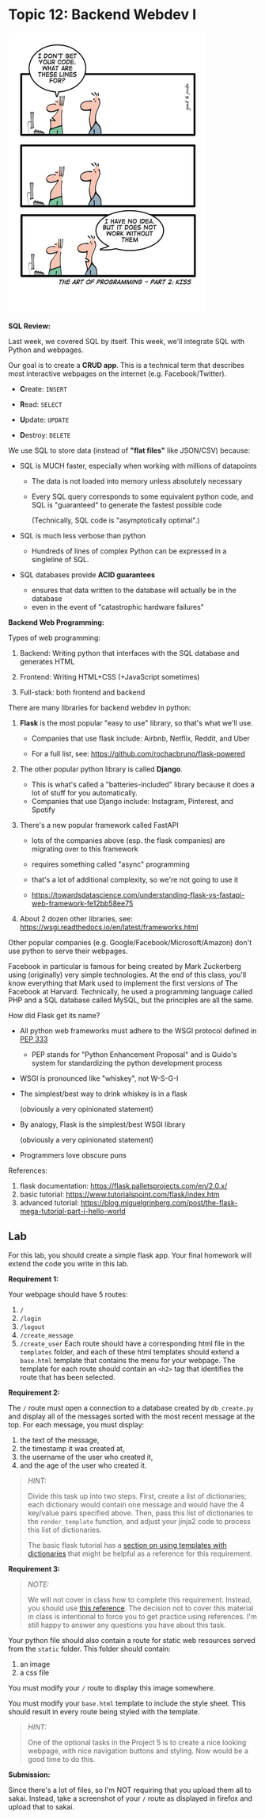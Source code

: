 # Topic 12: Backend Webdev I

<img width=400px src=6a00d8341d3df553ef01157073a04e970c-800wi.jpeg />

**SQL Review:**

Last week, we covered SQL by itself.
This week, we'll integrate SQL with Python and webpages.

Our goal is to create a **CRUD app**.
This is a technical term that describes most interactive webpages on the internet (e.g. Facebook/Twitter).

- **C**reate: `INSERT`

- **R**ead: `SELECT`

- **U**pdate: `UPDATE`

- **D**estroy: `DELETE`

We use SQL to store data (instead of **"flat files"** like JSON/CSV) because:

- SQL is MUCH faster, especially when working with millions of datapoints

  - The data is not loaded into memory unless absolutely necessary

  - Every SQL query corresponds to some equivalent python code,
    and SQL is "guaranteed" to generate the fastest possible code

    (Technically, SQL code is "asymptotically optimal".)

- SQL is much less verbose than python

  - Hundreds of lines of complex Python can be expressed in a singleline of SQL.

- SQL databases provide **ACID guarantees**
    - ensures that data written to the database will actually be in the database
    - even in the event of "catastrophic hardware failures"

<!--
The downside of SQL is that it makes our webpages more prone to being "hacked" (in the muggle sense of the word).

- SQL injection

- <img width=600px src=exploits_of_a_mom.png />
-->

**Backend Web Programming:**

Types of web programming:

1. Backend: Writing python that interfaces with the SQL database and generates HTML

1. Frontend: Writing HTML+CSS (+JavaScript sometimes)

1. Full-stack: both frontend and backend

There are many libraries for backend webdev in python:

1. **Flask** is the most popular "easy to use" library,
    so that's what we'll use.

    - Companies that use flask include: Airbnb, Netflix, Reddit, and Uber 

    - For a full list, see: https://github.com/rochacbruno/flask-powered

1. The other popular python library is called **Django**.
   - This is what's called a "batteries-included" library because it does a lot of stuff for you automatically.
   - Companies that use Django include: Instagram, Pinterest, and Spotify

1. There's a new popular framework called FastAPI

    - lots of the companies above (esp. the flask companies) are migrating over to this framework

    - requires something called "async" programming

    - that's a lot of additional complexity, so we're not going to use it

    - https://towardsdatascience.com/understanding-flask-vs-fastapi-web-framework-fe12bb58ee75

1. About 2 dozen other libraries, see: https://wsgi.readthedocs.io/en/latest/frameworks.html

Other popular companies (e.g. Google/Facebook/Microsoft/Amazon) don't use python to serve their webpages.

Facebook in particular is famous for being created by Mark Zuckerberg using (originally) very simple technologies.
At the end of this class, you'll know everything that Mark used to implement the first versions of The Facebook at Harvard.
Technically, he used a programming language called PHP and a SQL database called MySQL,
but the principles are all the same.

How did Flask get its name?

- All python web frameworks must adhere to the WSGI protocol defined in [PEP 333](https://www.python.org/dev/peps/pep-0333/)

    - PEP stands for "Python Enhancement Proposal" and is Guido's system for standardizing the python development process

- WSGI is pronounced like "whiskey", not W-S-G-I

- The simplest/best way to drink whiskey is in a flask

  (obviously a very opinionated statement)

- By analogy, Flask is the simplest/best WSGI library

  (obviously a very opinionated statement)

- Programmers love obscure puns

References:

1. flask documentation: https://flask.palletsprojects.com/en/2.0.x/
1. basic tutorial: https://www.tutorialspoint.com/flask/index.htm 
1. advanced tutorial: https://blog.miguelgrinberg.com/post/the-flask-mega-tutorial-part-i-hello-world

## Lab

For this lab, you should create a simple flask app.
Your final homework will extend the code you write in this lab.

**Requirement 1:**

Your webpage should have 5 routes:
1. `/`
1. `/login`
1. `/logout`
1. `/create_message`
1. `/create_user`
Each route should have a corresponding html file in the `templates` folder,
and each of these html templates should extend a `base.html` template that contains the menu for your webpage.
The template for each route should contain an `<h2>` tag that identifies the route that has been selected.

**Requirement 2:**

The `/` route must open a connection to a database created by `db_create.py` and display all of the messages sorted with the most recent message at the top.
For each message, you must display:
1. the text of the message,
1. the timestamp it was created at,
1. the username of the user who created it,
1. and the age of the user who created it.

> *HINT:*
>
> Divide this task up into two steps.
> First, create a list of dictionaries;
> each dictionary would contain one message and would have the 4 key/value pairs specified above. 
> Then, pass this list of dictionaries to the `render_template` function,
> and adjust your jinja2 code to process this list of dictionaries.
>
> The basic flask tutorial has a [section on using templates with dictionaries](https://www.tutorialspoint.com/flask/flask_templates.htm) that might be helpful as a reference for this requirement.

**Requirement 3:**

> *NOTE:*
> 
> We will not cover in class how to complete this requirement.
> Instead, you should use [this reference](https://www.tutorialspoint.com/flask/flask_static_files.htm).
> The decision not to cover this material in class is intentional to force you to get practice using references.
> I'm still happy to answer any questions you have about this task.

Your python file should also contain a route for static web resources served from the `static` folder.
This folder should contain:
1. an image
1. a css file

You must modify your `/` route to display this image somewhere.

You must modify your `base.html` template to include the style sheet.
This should result in every route being styled with the template.

> *HINT:*
>
> One of the optional tasks in the Project 5 is to create a nice looking webpage,
> with nice navigation buttons and styling.
> Now would be a good time to do this.

**Submission:**

Since there's a lot of files,
so I'm NOT requiring that you upload them all to sakai.
Instead, take a screenshot of your `/` route as displayed in firefox and upload that to sakai.
